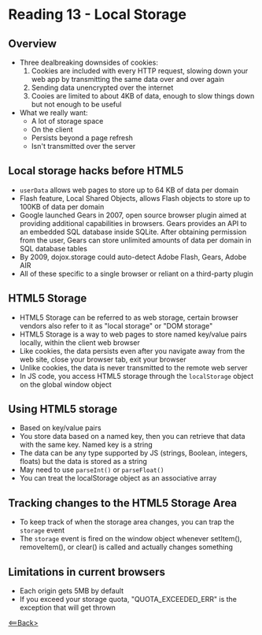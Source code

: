 # Reading 13 - Local Storage

## Overview
- Three dealbreaking downsides of cookies:
  1. Cookies are included with every HTTP request, slowing down your web app by transmitting the same data over and over again
  1. Sending data unencrypted over the internet
  1. Cooies are limited to about 4KB of data, enough to slow things down but not enough to be useful
- What we really want:
  - A lot of storage space
  - On the client
  - Persists beyond a page refresh
  - Isn't transmitted over the server

## Local storage hacks before HTML5
- ```userData``` allows web pages to store up to 64 KB of data per domain 
- Flash feature, Local Shared Objects, allows Flash objects to store up to 100KB of data per domain
- Google launched Gears in 2007, open source browser plugin aimed at providing additional capabilities in browsers. Gears provides an API to an embedded SQL database inside SQLite. After obtaining permission from the user, Gears can store unlimited amounts of data per domain in SQL database tables
- By 2009, dojox.storage could auto-detect Adobe Flash, Gears, Adobe AIR
- All of these specific to a single browser or reliant on a third-party plugin

## HTML5 Storage
- HTML5 Storage can be referred to as web storage, certain browser vendors also refer to it as "local storage" or "DOM storage"
- HTML5 Storage is a way to web pages to store named key/value pairs locally, within the client web browser
- Like cookies, the data persists even after you navigate away from the web site, close your browser tab, exit your browser
- Unlike cookies, the data is never transmitted to the remote web server
- In JS code, you access HTML5 storage through the ```localStorage``` object on the global window object

## Using HTML5 storage
- Based on key/value pairs
- You store data based on a named key, then you can retrieve that data with the same key. Named key is a string
- The data can be any type supported by JS (strings, Boolean, integers, floats) but the data is stored as a string
- May need to use ```parseInt()``` or ```parseFloat()```
- You can treat the localStorage object as an associative array

## Tracking changes to the HTML5 Storage Area
- To keep track of when the storage area changes, you can trap the ```storage``` event
- The ```storage``` event is fired on the window object whenever setItem(), removeItem(), or clear() is called and actually changes something

## Limitations in current browsers
- Each origin gets 5MB by default
- If you exceed your storage quota, "QUOTA_EXCEEDED_ERR" is the exception that will get thrown

[<==Back>](../README.md)